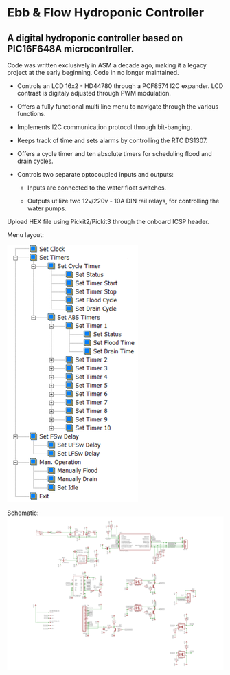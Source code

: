 # Ebb & Flow Hydroponic Controller
## A digital hydroponic controller based on PIC16F648A microcontroller.

Code was written exclusively in ASM a decade ago, making it a legacy project at the early beginning. Code in no longer maintained.

* Controls an LCD 16x2 - HD44780 through a PCF8574 I2C expander. LCD contrast is digitaly adjusted through PWM modulation.

* Offers a fully functional multi line menu to navigate through the various functions.

* Implements I2C communication protocol through bit-banging.

* Keeps track of time and sets alarms by controlling the RTC DS1307.

* Offers a cycle timer and ten absolute timers for scheduling flood and drain cycles.

* Controls two separate optocoupled inputs and outputs:

  * Inputs are connected to the water float switches.

  * Outputs utilize two 12v/220v - 10A DIN rail relays, for controlling the water pumps.


Upload HEX file using Pickit2/Pickit3 through the onboard ICSP header.

Menu layout:

![image](https://github.com/pargyropoulos/Ebb_n_Flow_Hydro_Controller/blob/e2949b570f0ded50d0145d5d1af71eb2ecad39cb/Pics/menu_layout.png)

Schematic:
![image](https://github.com/pargyropoulos/Ebb_n_Flow_Hydro_Controller/blob/aaa3a61dfd625b33cdeaa33ab16f7a8a368f2810/PCB/shcematic.png)

